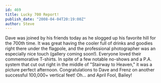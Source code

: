 ```yaml
---
id: 469
title: Lucky 700 Report!
publish_date: "2008-04-04T20:19:00Z"
author: Steve
---
```

Dave was joined by his friends today as he slogged up his favorite hill for the 700th time. It was great having the cooler full of drinks and goodies right there under the flagpole, and the professional photographer was an especially nice touch (gallery coming soon!). Everyone loved their commemorative T-shirts. In spite of a few notable no-shows and a P.A. system that cut out right in the middle of "Stairway to Heaven," it was a picture perfect afternoon. Congratulations to Dave and Frenz on another successful 100,000+ vertical feet! Oh... and April Fool, Bailey!

